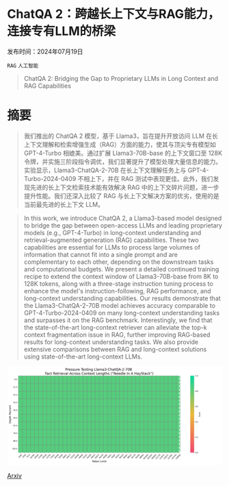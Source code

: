# ChatQA 2：跨越长上下文与RAG能力，连接专有LLM的桥梁

发布时间：2024年07月19日

`RAG` `人工智能`

> ChatQA 2: Bridging the Gap to Proprietary LLMs in Long Context and RAG Capabilities

# 摘要

> 我们推出的 ChatQA 2 模型，基于 Llama3，旨在提升开放访问 LLM 在长上下文理解和检索增强生成（RAG）方面的能力，使其与顶尖专有模型如 GPT-4-Turbo 相媲美。通过扩展 Llama3-70B-base 的上下文窗口至 128K 令牌，并实施三阶段指令调优，我们显著提升了模型处理大量信息的能力。实验显示，Llama3-ChatQA-2-70B 在长上下文理解任务上与 GPT-4-Turbo-2024-0409 不相上下，并在 RAG 测试中表现更佳。此外，我们发现先进的长上下文检索技术能有效解决 RAG 中的上下文碎片问题，进一步提升性能。我们还深入比较了 RAG 与长上下文解决方案的优劣，使用的是当前最先进的长上下文 LLM。

> In this work, we introduce ChatQA 2, a Llama3-based model designed to bridge the gap between open-access LLMs and leading proprietary models (e.g., GPT-4-Turbo) in long-context understanding and retrieval-augmented generation (RAG) capabilities. These two capabilities are essential for LLMs to process large volumes of information that cannot fit into a single prompt and are complementary to each other, depending on the downstream tasks and computational budgets. We present a detailed continued training recipe to extend the context window of Llama3-70B-base from 8K to 128K tokens, along with a three-stage instruction tuning process to enhance the model's instruction-following, RAG performance, and long-context understanding capabilities. Our results demonstrate that the Llama3-ChatQA-2-70B model achieves accuracy comparable to GPT-4-Turbo-2024-0409 on many long-context understanding tasks and surpasses it on the RAG benchmark. Interestingly, we find that the state-of-the-art long-context retriever can alleviate the top-k context fragmentation issue in RAG, further improving RAG-based results for long-context understanding tasks. We also provide extensive comparisons between RAG and long-context solutions using state-of-the-art long-context LLMs.

![ChatQA 2：跨越长上下文与RAG能力，连接专有LLM的桥梁](../../../paper_images/2407.14482/llama3_long_128k_370.png)

[Arxiv](https://arxiv.org/abs/2407.14482)